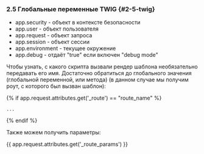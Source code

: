 ### 2.5 Глобальные переменные TWIG {#2-5-twig}

*   app.security - объект в контексте безопасности
*   app.user - объект пользователя
*   app.request - объект запроса
*   app.session - объект сессии
*   app.environment - текущее окружение
*   app.debug - отдаёт "true" если включен "debug mode"

Чтобы узнать, с какого скрипта вызвали рендер шаблона необязательно передавать его имя. Достаточно обратиться до глобального значения (глобальной переменной, или метода) (в данном случае мы получим роут, с которого был вызван шаблон):

{% if app.request.attributes.get('_route') == "route_name" %}

    ...

{% endif %}

Также можем получить параметры:

{{ app.request.attributes.get('_route_params') }}